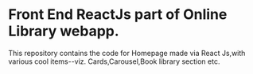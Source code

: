 # Front End ReactJs part of Online Library webapp.

This repository contains the code for Homepage made via React Js,with various cool items--viz.
Cards,Carousel,Book library section etc.
